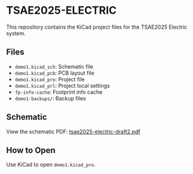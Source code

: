# TSAE2025-ELECTRIC

This repository contains the KiCad project files for the TSAE2025 Electric system.

## Files

- `demo1.kicad_sch`: Schematic file
- `demo1.kicad_pcb`: PCB layout file
- `demo1.kicad_pro`: Project file
- `demo1.kicad_prl`: Project local settings
- `fp-info-cache`: Footprint info cache
- `demo1-backups/`: Backup files

## Schematic

View the schematic PDF: [tsae2025-electric-draft2.pdf](tsae2025-electric-draft2.pdf)

## How to Open

Use KiCad to open `demo1.kicad_pro`.